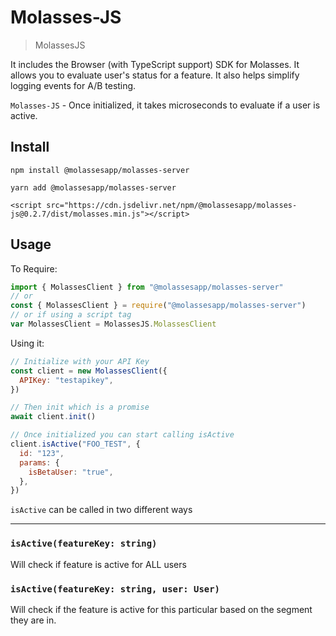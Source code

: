 # Molasses-JS

> MolassesJS

It includes the Browser (with TypeScript support) SDK for Molasses. It allows you to evaluate user's status for a feature. It also helps simplify logging events for A/B testing.

`Molasses-JS` - Once initialized, it takes microseconds to evaluate if a user is active.

## Install

`npm install @molassesapp/molasses-server`

`yarn add @molassesapp/molasses-server`

`<script src="https://cdn.jsdelivr.net/npm/@molassesapp/molasses-js@0.2.7/dist/molasses.min.js"></script>`

## Usage

To Require:

```js
import { MolassesClient } from "@molassesapp/molasses-server"
// or
const { MolassesClient } = require("@molassesapp/molasses-server")
// or if using a script tag
var MolassesClient = MolassesJS.MolassesClient
```

Using it:

```js
// Initialize with your API Key
const client = new MolassesClient({
  APIKey: "testapikey",
})

// Then init which is a promise
await client.init()

// Once initialized you can start calling isActive
client.isActive("FOO_TEST", {
  id: "123",
  params: {
    isBetaUser: "true",
  },
})
```

`isActive` can be called in two different ways

---

### `isActive(featureKey: string)`

Will check if feature is active for ALL users

### `isActive(featureKey: string, user: User)`

Will check if the feature is active for this particular based on the segment they are in.
